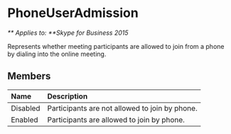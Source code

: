 
# PhoneUserAdmission


_** Applies to: **Skype for Business 2015_

Represents whether meeting participants are allowed to join from a phone by dialing into the online meeting.

## Members



| <strong>Name</strong> | <strong>Description</strong>                   |
|:----------------------|:-----------------------------------------------|
| Disabled              | Participants are not allowed to join by phone. |
| Enabled               | Participants are allowed to join by phone.     |

